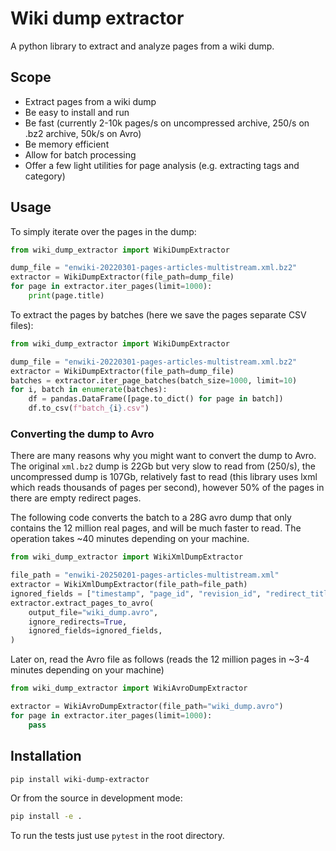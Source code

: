 # Wiki dump extractor

A python library to extract and analyze pages from a wiki dump.

## Scope

- Extract pages from a wiki dump
- Be easy to install and run
- Be fast (currently 2-10k pages/s on uncompressed archive, 250/s on .bz2 archive, 50k/s on Avro)
- Be memory efficient
- Allow for batch processing
- Offer a few light utilities for page analysis (e.g. extracting tags and category)

## Usage

To simply iterate over the pages in the dump:

```python
from wiki_dump_extractor import WikiDumpExtractor

dump_file = "enwiki-20220301-pages-articles-multistream.xml.bz2"
extractor = WikiDumpExtractor(file_path=dump_file)
for page in extractor.iter_pages(limit=1000):
    print(page.title)
```

To extract the pages by batches (here we save the pages separate CSV files):

```python
from wiki_dump_extractor import WikiDumpExtractor

dump_file = "enwiki-20220301-pages-articles-multistream.xml.bz2"
extractor = WikiDumpExtractor(file_path=dump_file)
batches = extractor.iter_page_batches(batch_size=1000, limit=10)
for i, batch in enumerate(batches):
    df = pandas.DataFrame([page.to_dict() for page in batch])
    df.to_csv(f"batch_{i}.csv")
```

### Converting the dump to Avro

There are many reasons why you might want to convert the dump to Avro. The original `xml.bz2` dump is 22Gb but very slow to read from (250/s), the uncompressed dump is 107Gb, relatively fast to read (this library uses lxml which reads thousands of pages per second), however 50% of the pages in there are empty redirect pages.

The following code converts the batch to a 28G avro dump that only contains the 12 million real pages, and will be much faster to read. The operation takes ~40 minutes depending on your machine.

```python
from wiki_dump_extractor import WikiXmlDumpExtractor

file_path = "enwiki-20250201-pages-articles-multistream.xml"
extractor = WikiXmlDumpExtractor(file_path=file_path)
ignored_fields = ["timestamp", "page_id", "revision_id", "redirect_title"]
extractor.extract_pages_to_avro(
    output_file="wiki_dump.avro",
    ignore_redirects=True,
    ignored_fields=ignored_fields,
)
```

Later on, read the Avro file as follows (reads the 12 million pages in ~3-4 minutes depending on your machine)

```python
from wiki_dump_extractor import WikiAvroDumpExtractor

extractor = WikiAvroDumpExtractor(file_path="wiki_dump.avro")
for page in extractor.iter_pages(limit=1000):
    pass
```


## Installation


```bash
pip install wiki-dump-extractor
```

Or from the source in development mode:

```bash
pip install -e .
```

To run the tests just use `pytest` in the root directory.

